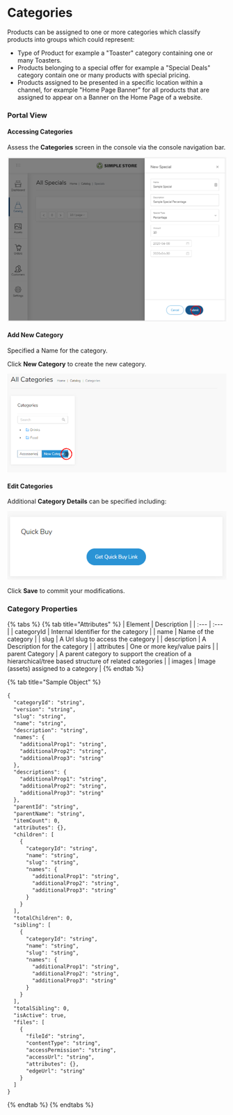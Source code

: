 # Categories

Products can be assigned to one or more categories which classify products into groups which could represent:

* Type of Product for example a "Toaster" category containing one or many Toasters.
* Products belonging to a special offer for example a "Special Deals" category contain one or many products with special pricing.
* Products assigned to be presented in a specific location within a channel, for example "Home Page Banner" for all products that are assigned to appear on a Banner on the Home Page of a website.

### Portal View

#### Accessing Categories 

Assess the **Categories** screen in the console via the console navigation bar.

![](../.gitbook/assets/image%20%2821%29.png)

#### Add New Category

Specified a Name for the category.

Click **New Category** to create the new category.

![](../.gitbook/assets/image%20%2838%29.png)

#### Edit Categories

Additional **Category Details** can be specified including:

![](../.gitbook/assets/image%20%284%29.png)

Click **Save** to commit your modifications.

### Category Properties

{% tabs %}
{% tab title="Attributes" %}
| Element | Description |
| :--- | :--- |
| categoryId | Internal Identifier for the category |
| name | Name of the category |
| slug | A Url slug to access the category |
| description | A Description for the category |
| attributes | One or more key/value pairs |
| parent Category | A parent category to support the creation of a hierarchical/tree based structure of related categories |
| images | Image \(assets\) assigned to a category |
{% endtab %}

{% tab title="Sample Object" %}
```text
{
  "categoryId": "string",
  "version": "string",
  "slug": "string",
  "name": "string",
  "description": "string",
  "names": {
    "additionalProp1": "string",
    "additionalProp2": "string",
    "additionalProp3": "string"
  },
  "descriptions": {
    "additionalProp1": "string",
    "additionalProp2": "string",
    "additionalProp3": "string"
  },
  "parentId": "string",
  "parentName": "string",
  "itemCount": 0,
  "attributes": {},
  "children": [
    {
      "categoryId": "string",
      "name": "string",
      "slug": "string",
      "names": {
        "additionalProp1": "string",
        "additionalProp2": "string",
        "additionalProp3": "string"
      }
    }
  ],
  "totalChildren": 0,
  "sibling": [
    {
      "categoryId": "string",
      "name": "string",
      "slug": "string",
      "names": {
        "additionalProp1": "string",
        "additionalProp2": "string",
        "additionalProp3": "string"
      }
    }
  ],
  "totalSibling": 0,
  "isActive": true,
  "files": [
    {
      "fileId": "string",
      "contentType": "string",
      "accessPermission": "string",
      "accessUrl": "string",
      "attributes": {},
      "edgeUrl": "string"
    }
  ]
}
```
{% endtab %}
{% endtabs %}

